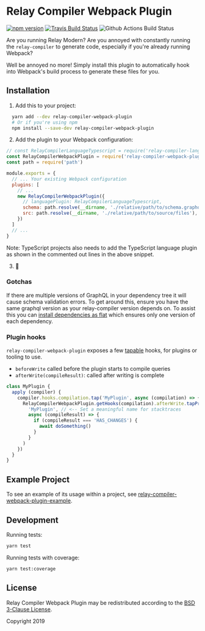 # Relay Compiler Webpack Plugin

[![npm version](https://badge.fury.io/js/relay-compiler-webpack-plugin.svg)](https://badge.fury.io/js/relay-compiler-webpack-plugin)
[![Travis Build Status](https://travis-ci.org/relay-tools/relay-compiler-webpack-plugin.svg?branch=master)](https://travis-ci.org/relay-tools/relay-compiler-webpack-plugin)
![Github Actions Build Status](https://github.com/relay-tools/relay-compiler-webpack-plugin/workflows/Build/badge.svg)

Are you running Relay Modern? Are you annoyed with constantly running the `relay-compiler` to generate code, especially
if you're already running Webpack?

Well be annoyed no more! Simply install this plugin to automatically hook into Webpack's build process to generate these
files for you.


## Installation

  1. Add this to your project:

```sh
  yarn add --dev relay-compiler-webpack-plugin
  # Or if you're using npm
  npm install --save-dev relay-compiler-webpack-plugin
```

  2. Add the plugin to your Webpack configuration:

```javascript
// const RelayCompilerLanguageTypescript = require('relay-compiler-language-typescript').default
const RelayCompilerWebpackPlugin = require('relay-compiler-webpack-plugin')
const path = require('path')

module.exports = {
  // ... Your existing Webpack configuration
  plugins: [
    // ...
    new RelayCompilerWebpackPlugin({
      // languagePlugin: RelayCompilerLanguageTypescript,
      schema: path.resolve(__dirname, './relative/path/to/schema.graphql'), // or schema.json
      src: path.resolve(__dirname, './relative/path/to/source/files'),
    })
  ]
  // ...
}
```
Note: TypeScript projects also needs to add the TypeScript language plugin as shown in the commented out lines in the above snippet.

  3. :tada:


### Gotchas

If there are multiple versions of GraphQL in your dependency tree it will cause schema validation errors. To get around
this, ensure you have the same graphql version as your relay-compiler version depends on. To assist this you can
[install dependencies as flat](https://yarnpkg.com/lang/en/docs/cli/install/#toc-yarn-install-flat) which ensures only
one version of each dependency.


### Plugin hooks

`relay-compiler-webpack-plugin` exposes a few [tapable](https://github.com/webpack/tapable/tree/master) hooks, for plugins or tooling to use.

- `beforeWrite` called before the plugin starts to compile queries
- `afterWrite(compileResult)`: called after writing is complete

```js
class MyPlugin {
  apply (compiler) {
    compiler.hooks.compilation.tap('MyPlugin', async (compilation) => {
      RelayCompilerWebpackPlugin.getHooks(compilation).afterWrite.tapPromise(
        'MyPlugin', // <-- Set a meaningful name for stacktraces
        async (compileResult) => {
          if (compileResult === 'HAS_CHANGES') {
            await doSomething()
          }
        }
      )
    })
  }
}
```

## Example Project

To see an example of its usage within a project, see
[relay-compiler-webpack-plugin-example](https://github.com/danielholmes/relay-compiler-webpack-plugin-example).


## Development

Running tests:

```bash
yarn test
```

Running tests with coverage:

```bash
yarn test:coverage
```


## License

Relay Compiler Webpack Plugin may be redistributed according to the [BSD 3-Clause License](LICENSE).

Copyright 2019
